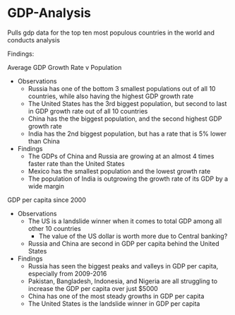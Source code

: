 # GDP-Analysis

Pulls gdp data for the top ten most populous countries in the world and conducts analysis

Findings:

Average GDP Growth Rate v Population

- Observations
    - Russia has one of the bottom 3 smallest populations out of all 10 countries, while also having the highest GDP growth rate
    - The United States has the 3rd biggest population, but second to last in GDP growth rate out of all 10 countries
    - China has the the biggest population, and the second highest GDP growth rate
    - India has the 2nd biggest population, but has a rate that is 5% lower than China
- Findings
    - The GDPs of China and Russia are growing at an almost 4 times faster rate than the United States
    - Mexico has the smallest population and the lowest growth rate
    - The population of India is outgrowing the growth rate of its GDP by a wide margin

GDP per capita since 2000

- Observations
    - The US is a landslide winner when it comes to total GDP among all other 10 countries
        - The value of the US dollar is worth more due to Central banking?
    - Russia and China are second in GDP per capita behind the United States
- Findings
    - Russia has seen the biggest peaks and valleys in GDP per capita, especially from 2009-2016
    - Pakistan, Bangladesh, Indonesia, and Nigeria are all struggling to increase the GDP per capita over just $5000
    - China has one of the most steady growths in GDP per capita
    - The United States is the landslide winner in GDP per capita
